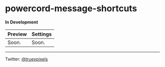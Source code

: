 # powercord-message-shortcuts

**In Development**

| Preview | Settings |
| ------- | -------- |
| Soon.   | Soon.    |

---

Twitter: [@truexpixels](https://twitter.com/truexpixels)
